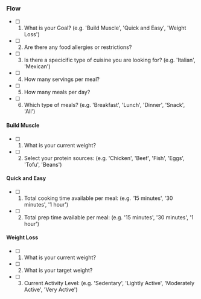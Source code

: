 ### Flow

- [ ] 1. What is your Goal? (e.g. 'Build Muscle', 'Quick and Easy', 'Weight Loss')
- [ ] 2. Are there any food allergies or restrictions?
- [ ] 3. Is there a specicific type of cuisine you are looking for? (e.g. 'Italian', 'Mexican')
- [ ] 4. How many servings per meal?
- [ ] 5. How many meals per day?
- [ ] 6. Which type of meals? (e.g. 'Breakfast', 'Lunch', 'Dinner', 'Snack', 'All')


#### Build Muscle
- [ ] 1. What is your current weight?
- [ ] 2. Select your protein sources: (e.g. 'Chicken', 'Beef', 'Fish', 'Eggs', 'Tofu', 'Beans')

#### Quick and Easy
- [ ] 1. Total cooking time available per meal: (e.g. '15 minutes', '30 minutes', '1 hour')
- [ ] 2. Total prep time available per meal: (e.g. '15 minutes', '30 minutes', '1 hour')

#### Weight Loss
- [ ] 1. What is your current weight?
- [ ] 2. What is your target weight?
- [ ] 3. Current Activity Level: (e.g. 'Sedentary', 'Lightly Active', 'Moderately Active', 'Very Active')
